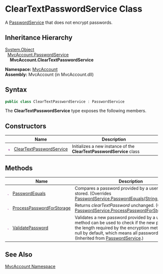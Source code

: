ClearTextPasswordService Class
==============================
A [PasswordService][1] that does not encrypt passwords.


Inheritance Hierarchy
---------------------
[System.Object][2]  
  [MvcAccount.PasswordService][1]  
    **MvcAccount.ClearTextPasswordService**  

**Namespace:** [MvcAccount][3]  
**Assembly:** MvcAccount (in MvcAccount.dll)

Syntax
------

```csharp
public class ClearTextPasswordService : PasswordService
```

The **ClearTextPasswordService** type exposes the following members.


Constructors
------------

                 | Name                          | Description                                                          
---------------- | ----------------------------- | -------------------------------------------------------------------- 
![Public method] | [ClearTextPasswordService][4] | Initializes a new instance of the **ClearTextPasswordService** class 


Methods
-------

                 | Name                           | Description                                                                                                                                                                                                                                              
---------------- | ------------------------------ | -------------------------------------------------------------------------------------------------------------------------------------------------------------------------------------------------------------------------------------------------------- 
![Public method] | [PasswordEquals][5]            | Compares a password provided by a user to one that is stored. (Overrides [PasswordService.PasswordEquals(String, String)][6].)                                                                                                                           
![Public method] | [ProcessPasswordForStorage][7] | Returns *clearTextPassword* unchanged. (Overrides [PasswordService.ProcessPasswordForStorage(String)][8].)                                                                                                                                               
![Public method] | [ValidatePassword][9]          | Validates a new password provided by a user. This method can be used to check if the new password has the length required by the encryption method. Returns null by default, which means all passwords are valid. (Inherited from [PasswordService][1].) 


See Also
--------
[MvcAccount Namespace][3]  

[1]: ../PasswordService/README.md
[2]: http://msdn.microsoft.com/en-us/library/e5kfa45b
[3]: ../README.md
[4]: _ctor.md
[5]: PasswordEquals.md
[6]: ../PasswordService/PasswordEquals.md
[7]: ProcessPasswordForStorage.md
[8]: ../PasswordService/ProcessPasswordForStorage.md
[9]: ../PasswordService/ValidatePassword.md
[Public method]: ../../_icons/pubmethod.gif "Public method"